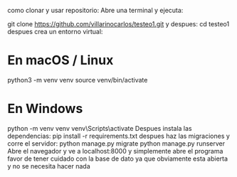 como clonar y usar repositorio:
Abre una terminal y ejecuta:

git clone https://github.com/villarinocarlos/testeo1.git
y despues: cd testeo1
despues crea un entorno virtual: 
# En macOS / Linux
python3 -m venv venv
source venv/bin/activate

# En Windows
python -m venv venv
venv\Scripts\activate
Despues instala las dependencias:
pip install -r requirements.txt
despues haz las migraciones y corre el servidor: 
python manage.py migrate
python manage.py runserver
Abre el navegador y ve a localhost:8000 y simplemente abre el programa
favor de tener cuidado con la base de dato ya que obviamente esta abierta y no se necesita hacer nada
